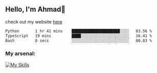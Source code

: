 
## Hello, I'm Ahmad👋

check out my website [here](https://ahmadalwi.com/)

<!--START_SECTION:waka-->

```txt
Python       1 hr 41 mins    █████████████████████░░░░   83.56 %
TypeScript   19 mins         ████░░░░░░░░░░░░░░░░░░░░░   16.41 %
Bash         0 secs          ░░░░░░░░░░░░░░░░░░░░░░░░░   00.03 %
```

<!--END_SECTION:waka-->

### My arsenal:

[![My Skills](https://skillicons.dev/icons?i=js,ts,py,go,react,nextjs,svelte,nodejs,django,tailwind,html,css,sass,firebase,mongodb,postgres,mysql,redis,git,github,docker,vscode,figma,godot)](https://skillicons.dev)
